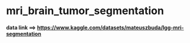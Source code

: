 # mri_brain_tumor_segmentation
#### data link ==> https://www.kaggle.com/datasets/mateuszbuda/lgg-mri-segmentation
